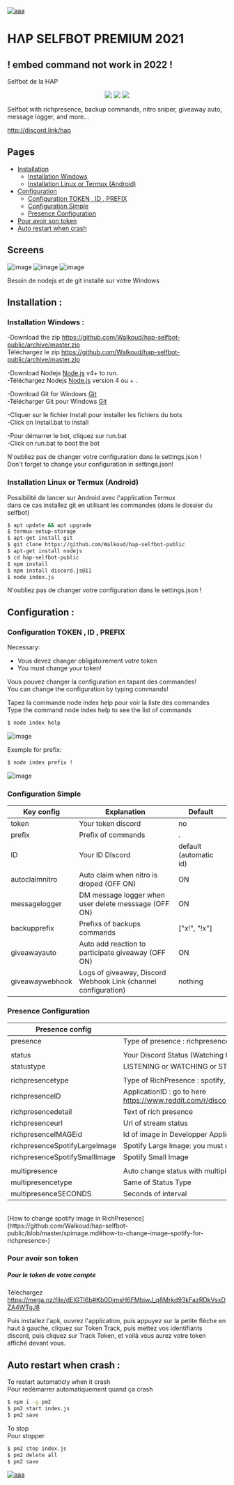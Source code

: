 [![aaa](https://i.imgur.com/4M7IWwP.gif)](https://discord.link/hap)
# HΛP SELFBOT PREMIUM 2021
## ! embed command not work in 2022 !
Selfbot de la HAP

<p align="center">
<a href="https://discord.link/hap"><img src="https://img.shields.io/github/watchers/Walkoud/hap-selfbot-public?logoColor=purple&style=social"></a>
  <a href="https://discord.link/hap"><img src="https://img.shields.io/github/last-commit/Walkoud/hap-selfbot-public"></a>
<a href="https://discord.link/hap"><img src="https://img.shields.io/discord/736923536475684974?label=Join%20HΛP&logo=discord&style=flat-square"></a>
 


</p>

Selfbot with richpresence, backup commands, nitro sniper, giveaway auto, message logger, and more...

http://discord.link/hap
## Pages
- [Installation](#Installation)
  - [Installation Windows](#InstallationWindows)
  - [Installation Linux or Termux (Android)](#InstallationLinux)
- [Configuration](#Configuration)
  - [Configuration TOKEN , ID , PREFIX](#ConfigurationTOKENIDPREFIX)
  - [Configuration Simple](#ConfigurationSimple)
  - [Presence Configuration](#PresenceConfiguration)
- [Pour avoir son token](#token)
- [Auto restart when crash ](#crash)

## Screens


![image](https://user-images.githubusercontent.com/38588921/114311021-4e81fb00-9aed-11eb-878c-f226882d959e.png)
![image](https://user-images.githubusercontent.com/38588921/114311037-65285200-9aed-11eb-9e66-f41670fde506.png)
 ![image](https://user-images.githubusercontent.com/38588921/125161761-6ae11280-e184-11eb-9f79-39035c3177da.png)

Besoin de nodejs et de git installé sur votre Windows

 
## Installation : <a id="Installation"></a>


### Installation Windows :<a id="InstallationWindows"></a>
-Download the zip https://github.com/Walkoud/hap-selfbot-public/archive/master.zip <br/>
Téléchargez le zip https://github.com/Walkoud/hap-selfbot-public/archive/master.zip <br/>

-Download Nodejs [Node.js](https://nodejs.org/) v4+ to run. <br/>
-Téléchargez Nodejs  [Node.js](https://nodejs.org/) version 4 ou + .

-Download Git for Windows [Git](https://git-scm.com/download/win) <br/>
-Télécharger Git pour Windows [Git](https://git-scm.com/download/win) 

-Cliquer sur le fichier Install pour installer les fichiers du bots <br/>
-Click on Install.bat to install <br/>

-Pour démarrer le bot, cliquez sur run.bat <br/>
-Click on run.bat to boot the bot <br/>

N'oubliez pas de changer votre configuration dans le settings.json !<br/>
Don't forget to change your configuration in settings.json!

### Installation Linux or Termux (Android) <a id="InstallationLinux"></a>
Possibilité de lancer sur Android avec l'application Termux <br/>
dans ce cas installez git en utilisant les commandes (dans le dossier du selfbot)
```sh
$ apt update && apt upgrade
$ termux-setup-storage
$ apt-get install git
$ git clone https://github.com/Walkoud/hap-selfbot-public
$ apt-get install nodejs
$ cd hap-selfbot-public
$ npm install
$ npm install discord.js@11
$ node index.js
```
N'oubliez pas de changer votre configuration dans le settings.json !

## Configuration : <a id="Configuration"></a>

### Configuration TOKEN , ID , PREFIX <a id="ConfigurationTOKENIDPREFIX"></a>

Necessary:
- Vous devez changer obligatoirement votre token
- You must change your token!

Vous pouvez changer la configuration en tapant des commandes! <br/>
You can change the configuration by typing commands! <br/>

Tapez la commande node index help pour voir la liste des commandes <br/>
Type the command node index help to see the list of commands <br/>

```sh
$ node index help
```

![image](https://user-images.githubusercontent.com/38588921/111067512-f42d5480-84c4-11eb-9a8c-094183ff9d24.png)

Exemple for prefix:  <br/>
```sh
$ node index prefix !
```
![image](https://user-images.githubusercontent.com/38588921/111067532-19ba5e00-84c5-11eb-94ed-73425381bcd9.png)

### Configuration Simple <a id="ConfigurationSimple"></a>
| Key config | Explanation | Default |
| ------ | ------ | ----- | 
| token | Your token discord | no |
| prefix | Prefix of commands | .
| ID | Your ID DIscord | default (automatic id)
| autoclaimnitro | Auto claim when nitro is droped (OFF ON) | ON
| messagelogger | DM message logger when user delete messsage (OFF ON) | ON
| backupprefix | Prefixs of backups commands | ["x!", "!x"]
| giveawayauto | Auto add reaction to participate giveaway (OFF ON) | ON
| giveawaywebhook | Logs of giveaway, Discord Webhook Link (channel configuration) | nothing

### Presence Configuration <a id="PresenceConfiguration"></a>

| Presence config | Explanation | Default |
| ------ | ------ | ----- | 
| presence | Type of presence : richpresence, normal, multipresence | richpresence |
||||
| status | Your Discord Status (Watching this, playins this) | lofi chill
| statustype | LISTENING or WATCHING or STREAMING or PLAYING | LISTENING
||||
| richpresencetype | Type of RichPresence : spotify, STREAMING, LISTENING, WATCHING | STREAMING |
| richpresenceID | ApplicationID : go to here https://www.reddit.com/r/discordapp/comments/a2c2un/how_to_setup_a_custom_discord_rich_presence_for/ | 805871101179068438 |
| richpresencedetail | Text of rich presence | HΛP SELFBOT |
| richpresenceurl | Url of stream status | https://twitch.tv/lofi |
|richpresenceIMAGEid|Id of image in Developper Application Rich Presence| noname |
|richpresenceSpotifyLargeImage| Spotify Large Image: you must use images hosted on spotify (album cover / playlist)| spotify:f2ed07272dec9cfc3b6805e9c59eac3391a59bed|
|richpresenceSpotifySmallImage|Spotify Small Image| spotify:f2ed07272dec9cfc3b6805e9c59eac3391a59bed|
||||
| multipresence | Auto change status with multiple text (OFF, ON) | ON
| multipresencetype | Same of Status Type | WATCHING
| multipresenceSECONDS | Seconds of interval | 15

<br/>
[How to change spotify image in RichPresence](https://github.com/Walkoud/hap-selfbot-public/blob/master/spimage.md#how-to-change-image-spotify-for-richpresence-)


### Pour avoir son token <a id="token"></a>
 
 ##### Pour le token de votre compte
 
Téléchargez https://mega.nz/file/dEIGTI6b#Kb0DjmsH6FMbiwJ_q8Mrkd93kFazRDkVsxDZA4WTgJ8

Puis installez l'apk, ouvrez l'application, puis appuyez sur la petite flèche en haut à gauche, cliquez sur Token Track, puis mettez vos identifiants discord, puis cliquez sur Track Token, et voilà vous aurez votre token affiché devant vous.



## Auto restart when crash : <a id="crash"></a>

To restart automaticly when it crash <br/>
Pour redémarrer automatiquement quand ça crash <br/>

```sh
$ npm i -g pm2
$ pm2 start index.js
$ pm2 save
```

To stop <br/>
Pour stopper  <br/>

```sh
$ pm2 stop index.js
$ pm2 delete all
$ pm2 save
```

[![aaa](https://i.imgur.com/4M7IWwP.gif)](https://discord.link/hap)
